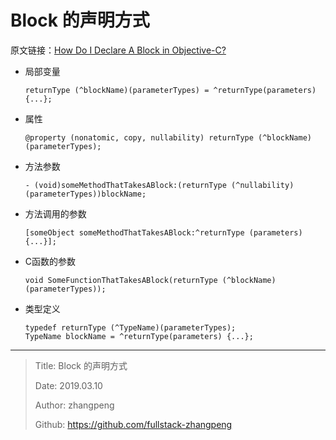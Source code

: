 # Block 的声明方式

原文链接：[How Do I Declare A Block in Objective-C?](http://fuckingblocksyntax.com)

* 局部变量

    ```objc
    returnType (^blockName)(parameterTypes) = ^returnType(parameters) {...};
    ```

* 属性

    ```objc
    @property (nonatomic, copy, nullability) returnType (^blockName)(parameterTypes);
    ```

* 方法参数

    ```objc
    - (void)someMethodThatTakesABlock:(returnType (^nullability)(parameterTypes))blockName;
    ```

* 方法调用的参数

    ```objc
    [someObject someMethodThatTakesABlock:^returnType (parameters) {...}];
    ```

* C函数的参数

    ```objc
    void SomeFunctionThatTakesABlock(returnType (^blockName)(parameterTypes));
    ```

* 类型定义

    ```objc
    typedef returnType (^TypeName)(parameterTypes);
    TypeName blockName = ^returnType(parameters) {...};
    ```

---

> Title: Block 的声明方式
>
> Date: 2019.03.10
>
> Author: zhangpeng
>
> Github: <https://github.com/fullstack-zhangpeng>
